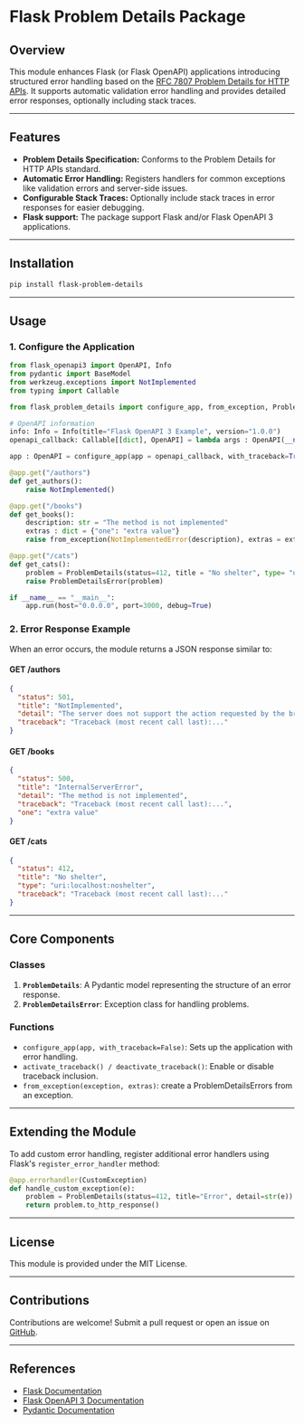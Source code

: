 # Flask Problem Details Package


## Overview
This module enhances Flask (or Flask OpenAPI) applications introducing structured error handling based on the [RFC 7807 Problem Details for HTTP APIs](https://datatracker.ietf.org/doc/html/rfc7807). It supports automatic validation error handling and provides detailed error responses, optionally including stack traces.

---

## Features
- **Problem Details Specification:** Conforms to the Problem Details for HTTP APIs standard.
- **Automatic Error Handling:** Registers handlers for common exceptions like validation errors and server-side issues.
- **Configurable Stack Traces:** Optionally include stack traces in error responses for easier debugging.
- **Flask support:** The package support Flask and/or Flask OpenAPI 3 applications.

---

## Installation
```bash
pip install flask-problem-details
```

---

## Usage

### 1. Configure the Application

```python
from flask_openapi3 import OpenAPI, Info
from pydantic import BaseModel
from werkzeug.exceptions import NotImplemented
from typing import Callable

from flask_problem_details import configure_app, from_exception, ProblemDetails, ProblemDetailsError

# OpenAPI information
info: Info = Info(title="Flask OpenAPI 3 Example", version="1.0.0")
openapi_callback: Callable[[dict], OpenAPI] = lambda args : OpenAPI(__name__, info=info, **args)

app : OpenAPI = configure_app(app = openapi_callback, with_traceback=True)

@app.get("/authors")
def get_authors():
    raise NotImplemented()

@app.get("/books")
def get_books():
    description: str = "The method is not implemented"
    extras : dict = {"one": "extra value"}
    raise from_exception(NotImplementedError(description), extras = extras)

@app.get("/cats")
def get_cats():
    problem = ProblemDetails(status=412, title = "No shelter", type= "uri:localhost:noshelter")
    raise ProblemDetailsError(problem)

if __name__ == "__main__":
    app.run(host="0.0.0.0", port=3000, debug=True)
```

### 2. Error Response Example
When an error occurs, the module returns a JSON response similar to:
#### GET /authors
```json
{
  "status": 501,
  "title": "NotImplemented",
  "detail": "The server does not support the action requested by the browser.",
  "traceback": "Traceback (most recent call last):..."
}
```
#### GET /books
```json
{
  "status": 500,
  "title": "InternalServerError",
  "detail": "The method is not implemented",
  "traceback": "Traceback (most recent call last):...",
  "one": "extra value"
}
```
#### GET /cats
```json
{
  "status": 412,
  "title": "No shelter",
  "type": "uri:localhost:noshelter",
  "traceback": "Traceback (most recent call last):..."
}
```

---

## Core Components

### **Classes**
1. **`ProblemDetails`**: A Pydantic model representing the structure of an error response.
2. **`ProblemDetailsError`**: Exception class for handling problems.


### **Functions**
- `configure_app(app, with_traceback=False)`: Sets up the application with error handling.
- `activate_traceback() / deactivate_traceback()`: Enable or disable traceback inclusion.
- `from_exception(exception, extras)`: create a ProblemDetailsErrors from an exception.

---

## Extending the Module
To add custom error handling, register additional error handlers using Flask's `register_error_handler` method:
```python
@app.errorhandler(CustomException)
def handle_custom_exception(e):
    problem = ProblemDetails(status=412, title="Error", detail=str(e))
    return problem.to_http_response()
```

---

## License
This module is provided under the MIT License.

---

## Contributions
Contributions are welcome! Submit a pull request or open an issue on [GitHub](https://github.com/mikeymat/flask-problem-details).

---

## References
- [Flask Documentation](https://flask.palletsprojects.com/)
- [Flask OpenAPI 3 Documentation](https://luolingchun.github.io/flask-openapi3/v4.x/Usage/Specification/)
- [Pydantic Documentation](https://pydantic-docs.helpmanual.io/)